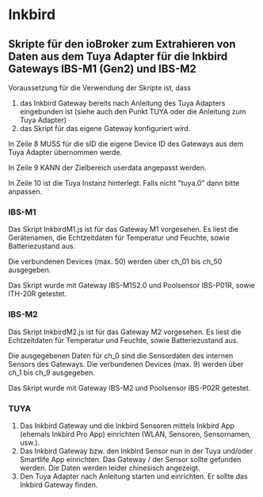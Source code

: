 # Inkbird

## Skripte für den ioBroker zum Extrahieren von Daten aus dem Tuya Adapter für die Inkbird Gateways IBS-M1 (Gen2) und IBS-M2
Voraussetzung für die Verwendung der Skripte ist, dass
1. das Inkbird Gateway bereits nach Anleitung des Tuya Adapters eingebunden ist (siehe auch den Punkt TUYA oder die Anleitung zum Tuya Adapter)
2. das Skript für das eigene Gateway konfiguriert wird.

In Zeile 8 MUSS für die sID die eigene Device ID des Gateways aus dem Tuya Adapter übernommen werde.

In Zeile 9 KANN der Zielbereich userdata angepasst werden.

In Zeile 10 ist die Tuya Instanz hinterlegt. Falls nicht "tuya.0" dann bitte anpassen.


### IBS-M1
Das Skript InkbirdM1.js ist für das Gateway M1 vorgesehen. Es liest die Gerätenamen, die Echtzeitdaten für Temperatur und Feuchte, sowie Batteriezustand aus.

Die verbundenen Devices (max. 50) werden über ch_01 bis ch_50 ausgegeben.

Das Skript wurde mit Gateway IBS-M1S2.0 und Poolsensor IBS-P01R, sowie ITH-20R getestet.

### IBS-M2
Das Skript InkbirdM2.js ist für das Gateway M2 vorgesehen. Es liest die Echtzeitdaten für Temperatur und Feuchte, sowie Batteriezustand aus.

Die ausgegebenen Daten für ch_0 sind die Sensordaten des internen Sensors des Gateways.
Die verbundenen Devices (max. 9) werden über ch_1 bis ch_9 ausgegeben.

Das Skript wurde mit Gateway IBS-M2 und Poolsensor IBS-P02R getestet.

### TUYA
1. Das Inkbird Gateway und die Inkbird Sensoren mittels Inkbird App (ehemals Inkbird Pro App) einrichten (WLAN, Sensoren, Sensornamen, usw.).
2. Das Inkbird Gateway bzw. den Inkbird Sensor nun in der Tuya und/oder Smartlife App einrichten. Das Gateway / der Sensor sollte gefunden werden. Die Daten werden leider chinesisch angezeigt.
3. Den Tuya Adapter nach Anleitung starten und einrichten. Er sollte das Inkbird Gateway finden.

